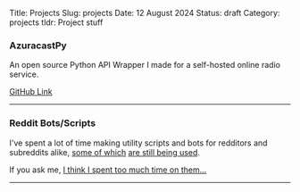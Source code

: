 Title: Projects
Slug: projects
Date: 12 August 2024
Status: draft
Category: projects
tldr: Project stuff

### AzuracastPy
An open source Python API Wrapper I made for a self-hosted online radio service.

[GitHub Link](https://github.com/ARandomBoiIsMe/AzuracastPy)

---

### Reddit Bots/Scripts
I've spent a lot of time making utility scripts and bots for redditors and subreddits alike, [some of which](https://www.reddit.com/r/Buckethead/comments/15upyts/headsup_bucketbots_the_amazing_uarandomboiisme_is/) [are still being used](https://www.reddit.com/user/toppostersbot/).

If you ask me, [I think I spent too much time on them...](https://github.com/ARandomBoiIsMe?tab=repositories&q=reddit)

---